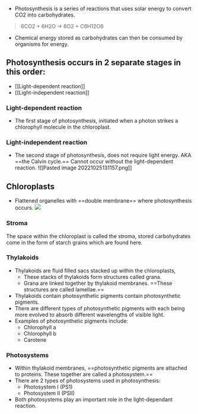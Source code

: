 * Photosynthesis is a series of reactions that uses solar energy to convert CO2 into carbohydrates.

>6CO2 + 6H2O → 6O2 + C6H12O6

* Chemical energy stored as carbohydrates can then be consumed by organisms for energy.

## Photosynthesis occurs in 2 separate stages in this order:
* [[Light-dependent reaction]]
* [[Light-independent reaction]]

### Light-dependent reaction
* The first stage of photosynthesis, initiated when a photon strikes a chlorophyll molecule in the chloroplast.

### Light-independent reaction
* The second stage of photosynthesis, does not require light energy. AKA ==the Calvin cycle.== Cannot occur without the light-dependent reaction.
![[Pasted image 20221025131157.png]]

## Chloroplasts
* Flattened organelles with ==double membrane== where photosynthesis occurs.
![](https://image-v2.cdn.app.senecalearning.com/2018-08/8e01f4ff-20aa-4372-a0cf-e6bf5fb44829/Chloroplast,f_cover,h_400,w_600.jpg)

### Stroma
The space within the chloroplast is called the stroma, stored carbohydrates come in the form of starch grains which are found here.

### Thylakoids
* Thylakoids are fluid filled sacs stacked up within the chloroplasts,
    * These stacks of thylakoids form structures called grana.
    * Grana are linked together by thylakoid membranes. ==These structures are called lamellae.==
* Thylakoids contain photosynthetic pigments contain photosynthetic pigments.
* There are different types of photosynthetic pigments with each being more evolved to absorb different wavelengths of visible light.
* Examples of photosynthetic pigments include:
    * Chlorophyll a
    * Chlorophyll b
    * Carotene

### Photosystems
* Within thylakoid membranes, ==photosynthetic pigments are attached to proteins. These together are called a photosystem.==
* There are 2 types of photosystems used in photosynthesis:
    * Photosystem I (PS1)
    * Photosystem II (PSII)
* Both photosystems play an important role in the light-dependant reaction.